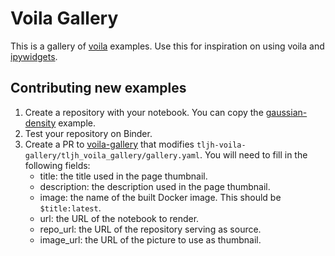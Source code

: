 # Voila Gallery

This is a gallery of [voila](https://github.com/QuantStack/voila)
examples. Use this for inspiration on using voila and
[ipywidgets](https://github.com/jupyter-widgets/ipywidgets).

## Contributing new examples

1. Create a repository with your notebook. You can copy the [gaussian-density](https://github.com/voila-gallery/gaussian-density) example.
2. Test your repository on Binder.
3. Create a PR to [voila-gallery](https://github.com/voila-gallery/gallery) that
   modifies `tljh-voila-gallery/tljh_voila_gallery/gallery.yaml`.
   You will need to fill in the following fields:
   - title: the title used in the page thumbnail.
   - description: the description used in the page thumbnail.
   - image: the name of the built Docker image. This should be `$title:latest`.
   - url: the URL of the notebook to render.
   - repo_url: the URL of the repository serving as source.
   - image_url: the URL of the picture to use as thumbnail.
